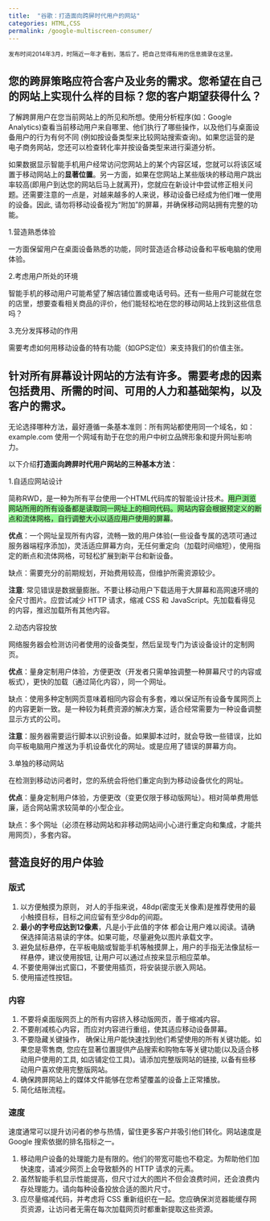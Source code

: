 ```yaml
---
title:  "谷歌：打造面向跨屏时代用户的网站"
categories: HTML,CSS
permalink: /google-multiscreen-consumer/
---
```

<small>发布时间2014年3月，时隔近一年才看到，落后了。把自己觉得有用的信息摘录在这里。</small>

## 您的跨屏策略应符合客户及业务的需求。您希望在自己的网站上实现什么样的目标？您的客户期望获得什么？

了解跨屏用户在您当前网站上的所见和所想。使用分析程序(如：Google Analytics)查看当前移动用户来自哪里、他们执行了哪些操作，以及他们与桌面设备用户的行为有何不同 (例如按设备类型来比较网站搜索查询)。如果您运营的是电子商务网站，您还可以检查转化率并按设备类型来进行渠道分析。

如果数据显示智能手机用户经常访问您网站上的某个内容区域，您就可以将该区域置于移动网站上的**显著位置**。另一方面，如果在您网站上某些版块的移动用户跳出率较高(即用户到达您的网站后马上就离开)，您就应在新设计中尝试修正相关问题。还需要注意的一点是，对越来越多的人来说，移动设备已经成为他们唯一使用的设备。因此, <span class="blue-text">请勿将移动设备视为“附加”的屏幕，并确保移动网站拥有完整的功能</span>。

<!--more-->

1.营造熟悉体验

一方面保留用户在桌面设备熟悉的功能，同时营造适合移动设备和平板电脑的使用体验。

2.考虑用户所处的环境

智能手机的移动用户可能希望了解店铺位置或电话号码。还有一些用户可能就在您的店里，想要查看相关商品的评价，他们能轻松地在您的移动网站上找到这些信息吗？

3.充分发挥移动的作用

需要考虑如何用移动设备的特有功能（如GPS定位）来支持我们的价值主张。

## 针对所有屏幕设计网站的方法有许多。需要考虑的因素包括费用、所需的时间、可用的人力和基础架构，以及客户的需求。

无论选择哪种方法，最好遵循一条基本准则：<span class="blue-text">所有网站都使用同一个域名</span>，如：example.com 使用一个网域有助于在您的用户中树立品牌形象和提升网址影响力。

以下介绍**打造面向跨屏时代用户网站的三种基本方法**：

1.自适应网站设计

简称RWD，是一种为所有平台使用一个HTML代码库的智能设计技术。<span style="background-color:palegreen;">用户浏览网站所用的所有设备都是读取同一网址上的相同代码。网站内容会根据预定义的断点和流体网格，自行调整大小以适应用户使用的屏幕</span>。

**优点**：一个网址呈现所有内容，流畅一致的用户体验(一些设备专属的选项可通过服务器端程序添加)，灵活适应屏幕方向，无任何重定向（加载时间缩短），使用指定的断点和流体网格，可轻松扩展到新平台和新设备。

缺点：需要充分的前期规划，开始费用较高，但维护所需资源较少。

**注意**: 常见错误是数据量膨胀。不要让移动用户下载适用于大屏幕和高网速环境的全尺寸图片。应尝试减少 HTTP 请求，缩减 CSS 和 JavaScript。先加载看得见的内容，推迟加载所有其他内容。

2.动态内容投放

网络服务器会检测访问者使用的设备类型，然后呈现专门为该设备设计的定制网页。

**优点**：量身定制用户体验，方便更改（开发者只需单独调整一种屏幕尺寸的内容或板式），更快的加载（通过简化内容），同一个网址。

缺点：使用多种定制网页意味着相同内容会有多套，难以保证所有设备专属网页上的内容更新一致。是一种较为耗费资源的解决方案，适合经常需要为一种设备调整显示方式的公司。

**注意**：服务器需要运行脚本以识别设备。如果脚本过时，就会导致一些错误，比如向平板电脑用户推送为手机设备优化的网址。或是应用了错误的屏幕方向。

3.单独的移动网站

在检测到移动访问者时，您的系统会将他们重定向到为移动设备优化的网址。

**优点**：量身定制用户体验，方便更改（变更仅限于移动版网址）。相对简单费用低廉，适合网站需求较简单的小型企业。

缺点：多个网址（必须在移动网站和非移动网站间小心进行重定向和集成，才能共用网页），多套内容。

## 营造良好的用户体验

### 版式

1. 以方便触摸为原则， 对人的手指来说，48dp(密度无关像素)是推荐使用的最小触摸目标，目标之间应留有至少8dp的间距。
2. **最小的字号应达到12像素**，凡是小于此值的字体 都会让用户难以阅读。请确保选择简洁易读的字体。如果可能，<span class="blue-text">尽量避免以图片承载文字</span>。
3. 避免鼠标悬停，在平板电脑或智能手机等触摸屏上，用户的手指无法像鼠标一样悬停，<span class="blue-text">建议使用按钮, 让用户可以通过点按来显示相应菜单</span>。
4. 不要使用弹出式窗口，不要使用插页，将安装提示嵌入网站。
5. 使用描述性按钮。

### 内容

1. 不要将桌面版网页上的所有内容挤入移动版网页，善于缩减内容。
2. 不要削减核心内容，而应对内容进行重组，使其适应移动设备屏幕。
3. 不要隐藏关键操作， 确保让用户能快速找到他们希望使用的所有关键功能。如果您是零售商, 您应在显著位置提供产品搜索和购物车等关键功能(以及适合移动用户使用的工具, 如店铺定位工具)。<span class="blue-text">请添加完整版网站的链接, 以备有些移动用户喜欢使用完整版网站</span>。
4. 确保跨屏网站上的媒体文件能够在您希望覆盖的设备上正常播放。
5. 简化结账流程。

### 速度

速度通常可以提升访问者的参与热情，留住更多客户并吸引他们转化。网站速度是 Google 搜索依据的排名指标之一。

1. 移动用户设备的处理能力是有限的。他们的带宽可能也不稳定。为帮助他们加快速度，请减少网页上会导致额外的 HTTP 请求的元素。
2. 虽然智能手机显示性能提高，但尺寸过大的图片不但会浪费时间，还会浪费内存处理能力。请向每种设备投放合适的图片尺寸。
3. 应尽量缩减代码，并考虑将 CSS 重新组织在一起。您应确保浏览器能缓存网页资源，让访问者无需在每次加载网页时都重新提取这些资源。
